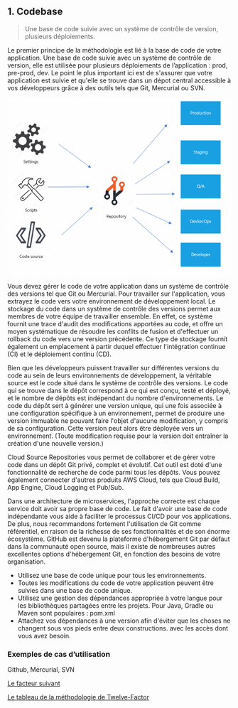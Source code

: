 ## 1. Codebase
> Une base de code suivie avec un système de contrôle de version, plusieurs déploiements.

Le premier principe de la méthodologie est lié à la base de code de votre application. Une base de code suivie avec un système de contrôle de version, elle est utilisée pour plusieurs déploiements de l’application : prod, pre-prod, dev.
Le point le plus important ici est de s'assurer que votre application est suivie et qu'elle se trouve dans un dépot central accessible à vos développeurs grâce à des outils tels que Git, Mercurial ou SVN.

![](../images/base_de_code.png)


Vous devez gérer le code de votre application dans un système de contrôle des versions tel que Git ou Mercurial. Pour travailler sur l'application, vous extrayez le code vers votre environnement de développement local. Le stockage du code dans un système de contrôle des versions permet aux membres de votre équipe de travailler ensemble. En effet, ce système fournit une trace d'audit des modifications apportées au code, et offre un moyen systématique de résoudre les conflits de fusion et d'effectuer un rollback du code vers une version précédente. Ce type de stockage fournit également un emplacement à partir duquel effectuer l'intégration continue (CI) et le déploiement continu (CD).

Bien que les développeurs puissent travailler sur différentes versions du code au sein de leurs environnements de développement, la véritable source est le code situé dans le système de contrôle des versions. Le code qui se trouve dans le dépôt correspond à ce qui est conçu, testé et déployé, et le nombre de dépôts est indépendant du nombre d'environnements. Le code du dépôt sert à générer une version unique, qui une fois associée à une configuration spécifique à un environnement, permet de produire une version immuable ne pouvant faire l'objet d'aucune modification, y compris de sa configuration. Cette version peut alors être déployée vers un environnement. (Toute modification requise pour la version doit entraîner la création d'une nouvelle version.)

Cloud Source Repositories vous permet de collaborer et de gérer votre code dans un dépôt Git privé, complet et évolutif. Cet outil est doté d'une fonctionnalité de recherche de code parmi tous les dépôts. Vous pouvez également connecter d'autres produits AWS Cloud, tels que Cloud Build, App Engine, Cloud Logging et Pub/Sub.

Dans une architecture de microservices, l'approche correcte est chaque service doit avoir sa propre base de code. Le fait d'avoir une base de code indépendante vous aide à faciliter le processus CI/CD pour vos applications.
De plus, nous recommandons fortement l'utilisation de Git comme référentiel, en raison de la richesse de ses fonctionnalités et de son énorme écosystème. GitHub est devenu la plateforme d'hébergement Git par défaut dans la communauté open source, mais il existe de nombreuses autres excellentes options d'hébergement Git, en fonction des besoins de votre organisation.

- Utilisez une base de code unique pour tous les environnements.
- Toutes les modifications du code de votre application peuvent être suivies dans une base de code unique.
- Utilisez une gestion des dépendances appropriée à votre langue pour les bibliothèques partagées entre les projets. Pour Java, Gradle ou Maven sont populaires : pom.xml
- Attachez vos dépendances à une version afin d'éviter que les choses ne changent sous vos pieds entre deux constructions.
avec les accès dont vous avez besoin. 

### Exemples de cas d’utilisation

Github, Mercurial, SVN


[Le facteur suivant](./dependances.md)

[Le tableau de la méthodologie de Twelve-Factor](../README.md)